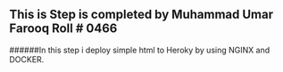 ## This is Step is completed by Muhammad Umar Farooq Roll # 0466
######In this step i deploy simple html to Heroky by using NGINX and DOCKER.
